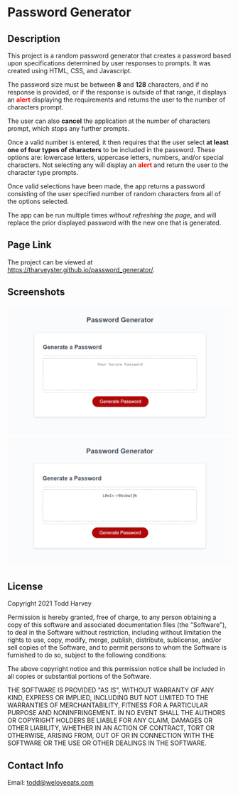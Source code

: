# Password Generator

## Description

This project is a random password generator that creates a password based upon specifications determined by user responses to prompts. It was created using HTML, CSS, and Javascript.

The password size must be between **8** and **128** characters, and if no response is provided, or if the response is outside of that range, it displays an **<span style="color: red">alert</span>** displaying the requirements and returns the user to the number of characters prompt.

The user can also **cancel** the application at the number of characters prompt, which stops any further prompts.

Once a valid number is entered, it then requires that the user select **at least one of four types of characters** to be included in the password. These options are: lowercase letters, uppercase letters, numbers, and/or special characters. Not selecting any will display an **<span style="color: red">alert</span>** and return the user to the character type prompts.

Once valid selections have been made, the app returns a password consisting of the user specified number of random characters from all of the options selected.

The app can be run multiple times *without refreshing the page*, and will replace the prior displayed password with the new one that is generated.

## Page Link
The project can be viewed at <https://tharveyster.github.io/password_generator/>.

## Screenshots

![The Password Generator application displays a red button to "Generate Password".](./assets/images/password-generator-screenshot.png)
![The Password Generator application shows a password that meets requirements specified by the user.](./assets/images/password-generator-screenshot2.png)

## License
Copyright 2021 Todd Harvey

Permission is hereby granted, free of charge, to any person obtaining a copy of this software and associated documentation files (the "Software"), to deal in the Software without restriction, including without limitation the rights to use, copy, modify, merge, publish, distribute, sublicense, and/or sell copies of the Software, and to permit persons to whom the Software is furnished to do so, subject to the following conditions:

The above copyright notice and this permission notice shall be included in all copies or substantial portions of the Software.

THE SOFTWARE IS PROVIDED "AS IS", WITHOUT WARRANTY OF ANY KIND, EXPRESS OR IMPLIED, INCLUDING BUT NOT LIMITED TO THE WARRANTIES OF MERCHANTABILITY, FITNESS FOR A PARTICULAR PURPOSE AND NONINFRINGEMENT. IN NO EVENT SHALL THE AUTHORS OR COPYRIGHT HOLDERS BE LIABLE FOR ANY CLAIM, DAMAGES OR OTHER LIABILITY, WHETHER IN AN ACTION OF CONTRACT, TORT OR OTHERWISE, ARISING FROM, OUT OF OR IN CONNECTION WITH THE SOFTWARE OR THE USE OR OTHER DEALINGS IN THE SOFTWARE.

## Contact Info
Email: todd@weloveeats.com
